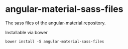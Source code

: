 # angular-material-sass-files
The sass files of the [angular-material repository](https://github.com/angular/material).

Installable via bower
```
bower install -S angular-material-sass-files
```
